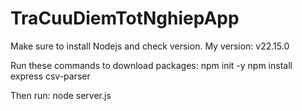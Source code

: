 # TraCuuDiemTotNghiepApp
Make sure to install Nodejs and check version. My version: v22.15.0

Run these commands to download packages:
    npm init -y
    npm install express csv-parser

Then run:
    node server.js

